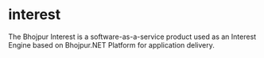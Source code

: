 # interest
The Bhojpur Interest is a software-as-a-service product used as an Interest Engine based on Bhojpur.NET Platform for application delivery.
